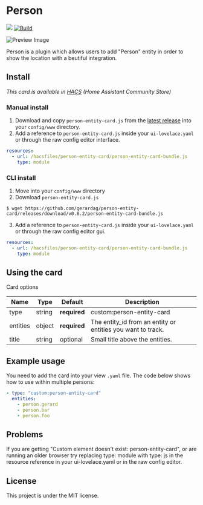 # Person

[![](https://img.shields.io/github/v/release/gerardag/person-entity-card.svg?style=flat-square)](https://github.com/gerardag/person-entity-card/releases/latest)
[![Build](https://github.com/gerardag/person-entity-card/actions/workflows/create-release.yml/badge.svg)](https://github.com/gerardag/person-entity-card/actions/workflows/create-release.yml)

![Preview Image](https://user-images.githubusercontent.com/2340397/137452501-f67632b4-69e2-4367-a183-34ae11cdacf6.png)

Person is a plugin which allows users to add "Person" entity in order to show the location with a beutiful integration.

## Install

*This card is available in [HACS](https://github.com/custom-components/hacs) (Home Assistant Community Store)*

### Manual install
1. Download and copy `person-entity-card.js` from the [latest release](https://github.com/gerardag/person-entity-card/releases/latest) into your `config/www` directory.
2. Add a reference to `person-entity-card.js` inside your `ui-lovelace.yaml` or through the raw config editor interface.
  ```yaml
  resources:
    - url: /hacsfiles/person-entity-card/person-entity-card-bundle.js
      type: module
  ```

### CLI install
1. Move into your `config/www` directory
2. Download `person-entity-card.js`
  ```console
  $ wget https://github.com/gerardag/person-entity-card/releases/download/v0.8.2/person-entity-card-bundle.js
  ```
3. Add a reference to `person-entity-card.js` inside your `ui-lovelace.yaml` or through the raw config editor gui.
  ```yaml
  resources:
    - url: /hacsfiles/person-entity-card/person-entity-card-bundle.js
      type: module
  ```

## Using the card

Card options

| Name | Type | Default | Description |
|------|------|---------|-------------|
| type | string | **required** | custom:person-entity-card
| entities | object | **required** | The entity_id from an entity or entities you want to track. |
| title | string | optional | Small title above the entities. |

## Example usage

You need to add the card into your view `.yaml` file. The code below shows how to use within multiple persons:

```yaml
- type: "custom:person-entity-card"
  entities:
    - person.gerard
    - person.bar
    - person.foo
```

## Problems

If you are getting "Custom element doesn't exist: person-entity-card", or are running an older browser try replacing type: module with type: js in the resource reference in your ui-lovelace.yaml or in the raw config editor.

## License

This project is under the MIT license.